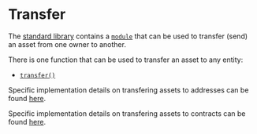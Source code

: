 # Transfer

The [standard library](https://github.com/FuelLabs/sway/tree/master/sway-lib-std) contains a [`module`](https://github.com/FuelLabs/sway/blob/master/sway-lib-std/src/asset.sw) that can be used to transfer (send) an asset from one owner to another.

There is one function that can be used to transfer an asset to any entity:

- [`transfer()`](./address-or-contract.md)

Specific implementation details on transfering assets to addresses can be found [here](./address.md).

Specific implementation details on transfering assets to contracts can be found [here](./contract.md).
